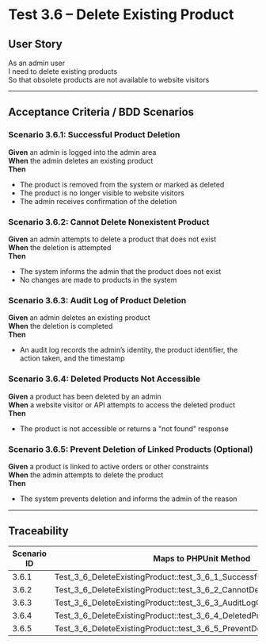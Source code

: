 # Test 3.6 – Delete Existing Product

## User Story
As an admin user  
I need to delete existing products  
So that obsolete products are not available to website visitors

---

## Acceptance Criteria / BDD Scenarios

### Scenario 3.6.1: Successful Product Deletion
**Given** an admin is logged into the admin area  
**When** the admin deletes an existing product  
**Then**
- The product is removed from the system or marked as deleted
- The product is no longer visible to website visitors
- The admin receives confirmation of the deletion

### Scenario 3.6.2: Cannot Delete Nonexistent Product
**Given** an admin attempts to delete a product that does not exist  
**When** the deletion is attempted  
**Then**
- The system informs the admin that the product does not exist
- No changes are made to products in the system

### Scenario 3.6.3: Audit Log of Product Deletion
**Given** an admin deletes an existing product  
**When** the deletion is completed  
**Then**
- An audit log records the admin’s identity, the product identifier, the action taken, and the timestamp

### Scenario 3.6.4: Deleted Products Not Accessible
**Given** a product has been deleted by an admin  
**When** a website visitor or API attempts to access the deleted product  
**Then**
- The product is not accessible or returns a "not found" response

### Scenario 3.6.5: Prevent Deletion of Linked Products (Optional)
**Given** a product is linked to active orders or other constraints  
**When** the admin attempts to delete the product  
**Then**
- The system prevents deletion and informs the admin of the reason

---

## Traceability

| Scenario ID | Maps to PHPUnit Method                                             |
|-------------|-------------------------------------------------------------------|
| 3.6.1       | Test_3_6_DeleteExistingProduct::test_3_6_1_SuccessfulProductDeletion    |
| 3.6.2       | Test_3_6_DeleteExistingProduct::test_3_6_2_CannotDeleteNonexistentProduct |
| 3.6.3       | Test_3_6_DeleteExistingProduct::test_3_6_3_AuditLogOfProductDeletion    |
| 3.6.4       | Test_3_6_DeleteExistingProduct::test_3_6_4_DeletedProductsNotAccessible |
| 3.6.5       | Test_3_6_DeleteExistingProduct::test_3_6_5_PreventDeletionOfLinkedProducts |